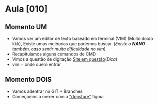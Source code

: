 # Aula [010]

## Momento UM

- Vamos ver um editor de texto baseado em terminal (VIM) (Muito doido kkk), Existe umas melhorias que podemos buscar. (*Existe o **NANO** também, caso sentir muita dificuldade no vim*)
- Recapitulamos alguns comandos de CMD
- Vimos a questão de digitação [Site em questão](https://www.ratatype.com.br)(*Dica*)
- vim + onde quero entrar

## Momento DOIS

- Vamos adentrar no GIT + Branches
- Começamos a mexer com a ["dripstore"](https://www.figma.com/file/cfb4F7ZXMFQmvmTn3PKI4z/DRIP-STORE---DIGITAL-COLLEGE?type=design&node-id=22-30&mode=design&t=8d64pkdZdhiodsJs-0) figma